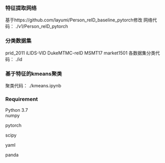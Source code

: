 ### 特征提取网络
基于https://github.com/layumi/Person_reID_baseline_pytorch修改
网络代码：
./v1/Person_reID_pytorch
### 分类数据集
prid_2011
iLIDS-VID
DukeMTMC-reID
MSMT17
market1501
各数据集分类代码：
./id
### 基于特征的kmeans聚类
聚类代码：
./kmeans.ipynb
### Requirement
Python 3.7  
numpy

pytorch

scipy

yaml

panda

